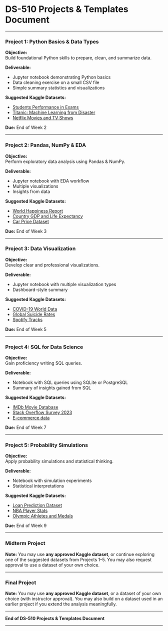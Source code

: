 
# DS-510 Projects & Templates Document

---

### Project 1: Python Basics & Data Types

**Objective:**  
Build foundational Python skills to prepare, clean, and summarize data.

**Deliverable:**
- Jupyter notebook demonstrating Python basics
- Data cleaning exercise on a small CSV file
- Simple summary statistics and visualizations

**Suggested Kaggle Datasets:**
- [Students Performance in Exams](https://www.kaggle.com/datasets/spscientist/students-performance-in-exams)
- [Titanic: Machine Learning from Disaster](https://www.kaggle.com/c/titanic/data)
- [Netflix Movies and TV Shows](https://www.kaggle.com/datasets/shivamb/netflix-shows)

**Due:** End of Week 2

---

### Project 2: Pandas, NumPy & EDA

**Objective:**  
Perform exploratory data analysis using Pandas & NumPy.

**Deliverable:**
- Jupyter notebook with EDA workflow
- Multiple visualizations
- Insights from data

**Suggested Kaggle Datasets:**
- [World Happiness Report](https://www.kaggle.com/datasets/unsdsn/world-happiness)
- [Country GDP and Life Expectancy](https://www.kaggle.com/datasets/koryto/country-gdp-and-life-expectancy)
- [Car Price Dataset](https://www.kaggle.com/datasets/hellbuoy/car-price-prediction)

**Due:** End of Week 3

---

### Project 3: Data Visualization

**Objective:**  
Develop clear and professional visualizations.

**Deliverable:**
- Jupyter notebook with multiple visualization types
- Dashboard-style summary

**Suggested Kaggle Datasets:**
- [COVID-19 World Data](https://www.kaggle.com/datasets/imdevskp/corona-virus-report)
- [Global Suicide Rates](https://www.kaggle.com/datasets/szamil/who-suicide-statistics)
- [Spotify Tracks](https://www.kaggle.com/datasets/maharshipandya/spotify-dataset)

**Due:** End of Week 5

---

### Project 4: SQL for Data Science

**Objective:**  
Gain proficiency writing SQL queries.

**Deliverable:**
- Notebook with SQL queries using SQLite or PostgreSQL
- Summary of insights gained from SQL

**Suggested Kaggle Datasets:**
- [IMDb Movie Database](https://www.kaggle.com/datasets/ashirwadsangwan/imdb-dataset)
- [Stack Overflow Survey 2023](https://www.kaggle.com/datasets/stackoverflow/stack-overflow-2023-developer-survey)
- [E-commerce data](https://www.kaggle.com/datasets/carrie1/ecommerce-data)

**Due:** End of Week 7

---

### Project 5: Probability Simulations

**Objective:**  
Apply probability simulations and statistical thinking.

**Deliverable:**
- Notebook with simulation experiments
- Statistical interpretations

**Suggested Kaggle Datasets:**
- [Loan Prediction Dataset](https://www.kaggle.com/datasets/altruistdelhite04/loan-prediction-problem-dataset)
- [NBA Player Stats](https://www.kaggle.com/datasets/drgilermo/nba-players-stats)
- [Olympic Athletes and Medals](https://www.kaggle.com/datasets/heesoo37/120-years-of-olympic-history-athletes-and-results)

**Due:** End of Week 9

---

### Midterm Project

**Note:** You may use **any approved Kaggle dataset**, or continue exploring one of the suggested datasets from Projects 1–5. You may also request approval to use a dataset of your own choice.

---

### Final Project

**Note:** You may use **any approved Kaggle dataset**, or a dataset of your own choice (with instructor approval). You may also build on a dataset used in an earlier project if you extend the analysis meaningfully.

---

**End of DS-510 Projects & Templates Document**

---
